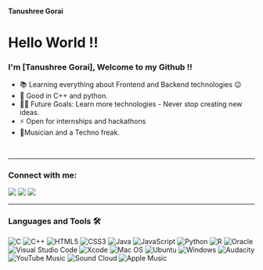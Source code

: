 
#### Tanushree Gorai
# Hello World !!


<h1 align="center" style="display:none;"></h1>


### I'm [Tanushree Gorai], Welcome to my Github !!
 
- 📚 Learning everything about Frontend and Backend technologies 😉
- 👨‍ Good in C++ and python.
- 💪🏼 Future Goals: Learn more technologies - Never stop creating new ideas.
- ⚡ Open for internships and hackathons
- 🎸Musician and a Techno freak.


<br />

---

### Connect with me:
<p align="left">

<a href = "https://www.linkedin.com/in/tanushree-gorai-1b437a1b7/"><img src="https://img.icons8.com/fluent/48/000000/linkedin.png"/></a>
<a href = "https://www.instagram.com/goraitanushree_/"><img src="https://img.icons8.com/fluent/48/000000/instagram-new.png"/></a>
<a href = "https://www.youtube.com/c/TanushreeGorai"><img src="https://img.icons8.com/color/48/000000/youtube.png"/></a>
<br />

---



### Languages and Tools 🛠 

![C](https://img.shields.io/badge/c-%2300599C.svg?style=for-the-badge&logo=c&logoColor=white)
![C++](https://img.shields.io/badge/c++-%2300599C.svg?style=for-the-badge&logo=c%2B%2B&logoColor=white)
![HTML5](https://img.shields.io/badge/html5-%23E34F26.svg?style=for-the-badge&logo=html5&logoColor=white)
![CSS3](https://img.shields.io/badge/css3-%231572B6.svg?style=for-the-badge&logo=css3&logoColor=white)
![Java](https://img.shields.io/badge/java-%23ED8B00.svg?style=for-the-badge&logo=java&logoColor=white)
![JavaScript](https://img.shields.io/badge/javascript-%23323330.svg?style=for-the-badge&logo=javascript&logoColor=%23F7DF1E)
![Python](https://img.shields.io/badge/python-3670A0?style=for-the-badge&logo=python&logoColor=ffdd54)
![R](https://img.shields.io/badge/r-%23276DC3.svg?style=for-the-badge&logo=r&logoColor=white)
![Oracle](https://img.shields.io/badge/Oracle-F80000?style=for-the-badge&logo=oracle&logoColor=white)
![Visual Studio Code](https://img.shields.io/badge/Visual%20Studio%20Code-0078d7.svg?style=for-the-badge&logo=visual-studio-code&logoColor=white)
![Xcode](https://img.shields.io/badge/Xcode-007ACC?style=for-the-badge&logo=Xcode&logoColor=white)
![Mac OS](https://img.shields.io/badge/mac%20os-000000?style=for-the-badge&logo=macos&logoColor=F0F0F0)
![Ubuntu](https://img.shields.io/badge/Ubuntu-E95420?style=for-the-badge&logo=ubuntu&logoColor=white)
![Windows](https://img.shields.io/badge/Windows-0078D6?style=for-the-badge&logo=windows&logoColor=white)
![Audacity](https://img.shields.io/badge/Audacity-0000CC?style=for-the-badge&logo=audacity&logoColor=white)
![YouTube Music](https://img.shields.io/badge/YouTube_Music-FF0000?style=for-the-badge&logo=youtube-music&logoColor=white)
![Sound Cloud](https://img.shields.io/badge/sound%20cloud-FF5500?style=for-the-badge&logo=soundcloud&logoColor=white)
![Apple Music](https://img.shields.io/badge/Apple_Music-9933CC?style=for-the-badge&logo=apple-music&logoColor=white)

<br/>



[linkedin]: https://www.linkedin.com/in/tanushree-gorai-1b437a1b7/



